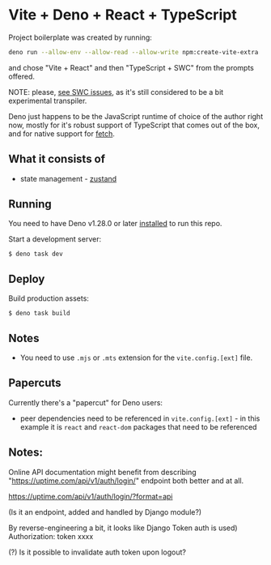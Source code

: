 # Vite + Deno + React + TypeScript

Project boilerplate was created by running:
```bash
deno run --allow-env --allow-read --allow-write npm:create-vite-extra

```

and chose "Vite + React" and then "TypeScript + SWC" from the prompts offered.

NOTE: please, [see SWC issues](https://github.com/swc-project/swc/issues/7435), as it's still considered to be a bit experimental transpiler.

Deno just happens to be the JavaScript runtime of choice of the author right now, mostly for it's robust support of TypeScript that comes out of the box, and for native support for [fetch](https://docs.deno.com/runtime/tutorials/fetch_data).

## What it consists of

* state management - [zustand](https://github.com/pmndrs/zustand)


## Running

You need to have Deno v1.28.0 or later [installed](https://docs.deno.com/runtime/manual/getting_started/installation) to run this repo.

Start a development server:

```
$ deno task dev
```

## Deploy

Build production assets:

```
$ deno task build
```

## Notes

- You need to use `.mjs` or `.mts` extension for the `vite.config.[ext]` file.

## Papercuts

Currently there's a "papercut" for Deno users:

- peer dependencies need to be referenced in `vite.config.[ext]` - in this example
  it is `react` and `react-dom` packages that need to be referenced

## Notes:

Online API documentation might benefit from describing "https://uptime.com/api/v1/auth/login/" endpoint both better and at all.

https://uptime.com/api/v1/auth/login/?format=api

(Is it an endpoint, added and handled by Django module?)

By reverse-engineering a bit, it looks like Django Token auth is used)
Authorization: token xxxx

(?) Is it possible to invalidate auth token upon logout?

